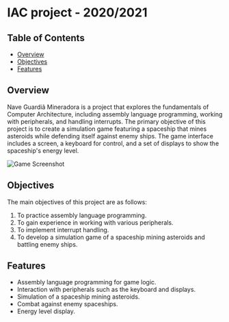 # IAC project - 2020/2021

## Table of Contents
- [Overview](#overview)
- [Objectives](#objectives)
- [Features](#features)

## Overview

Nave Guardiã Mineradora is a project that explores the fundamentals of Computer Architecture, including assembly language programming, working with peripherals, and handling interrupts. The primary objective of this project is to create a simulation game featuring a spaceship that mines asteroids while defending itself against enemy ships. The game interface includes a screen, a keyboard for control, and a set of displays to show the spaceship's energy level.

![Game Screenshot](screenshot.png) <!-- Include a screenshot of your game if possible -->

## Objectives

The main objectives of this project are as follows:
1. To practice assembly language programming.
2. To gain experience in working with various peripherals.
3. To implement interrupt handling.
4. To develop a simulation game of a spaceship mining asteroids and battling enemy ships.

## Features

- Assembly language programming for game logic.
- Interaction with peripherals such as the keyboard and displays.
- Simulation of a spaceship mining asteroids.
- Combat against enemy spaceships.
- Energy level display.
